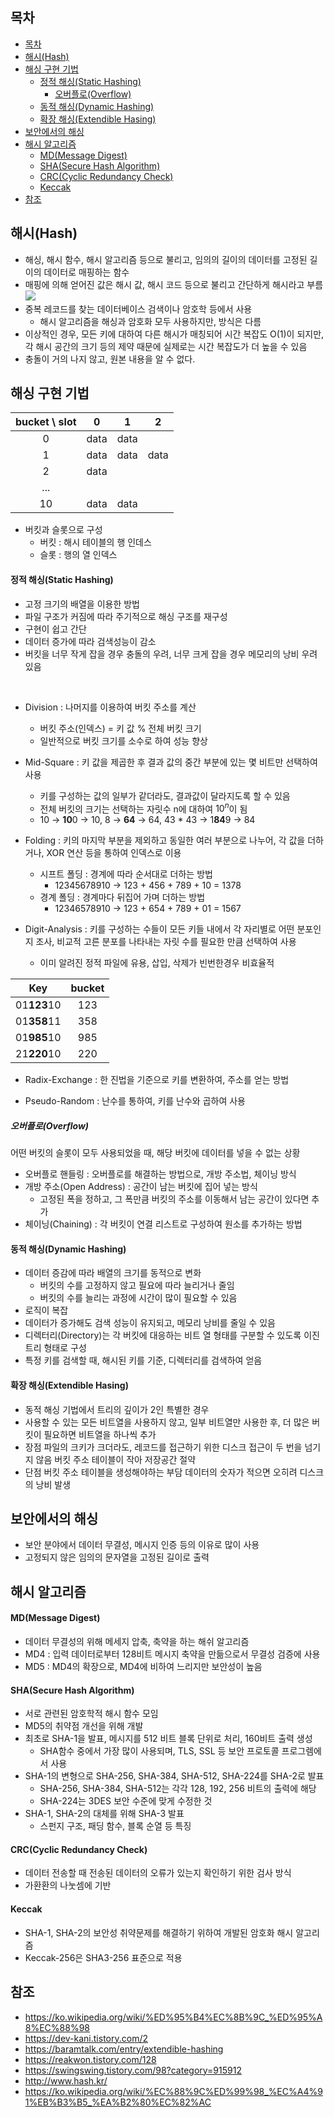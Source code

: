 ## 목차
- [목차](#목차)
- [해시(Hash)](#해시hash)
- [해싱 구현 기법](#해싱-구현-기법)
    - [정적 해싱(Static Hashing)](#정적-해싱static-hashing)
      - [오버플로(Overflow)](#오버플로overflow)
    - [동적 해싱(Dynamic Hashing)](#동적-해싱dynamic-hashing)
    - [확장 해싱(Extendible Hasing)](#확장-해싱extendible-hasing)
- [보안에서의 해싱](#보안에서의-해싱)
- [해시 알고리즘](#해시-알고리즘)
    - [MD(Message Digest)](#mdmessage-digest)
    - [SHA(Secure Hash Algorithm)](#shasecure-hash-algorithm)
    - [CRC(Cyclic Redundancy Check)](#crccyclic-redundancy-check)
    - [Keccak](#keccak)
- [참조](#참조)

## 해시(Hash)
- 해싱, 해시 함수, 해시 알고리즘 등으로 불리고, 임의의 길이의 데이터를 고정된 길이의 데이터로 매핑하는 함수
- 매핑에 의해 얻어진 값은 해시 값, 해시 코드 등으로 불리고 간단하게 해시라고 부름
![](https://upload.wikimedia.org/wikipedia/commons/thumb/5/58/Hash_table_4_1_1_0_0_1_0_LL.svg/1280px-Hash_table_4_1_1_0_0_1_0_LL.svg.png)
- 중복 레코드를 찾는 데이터베이스 검색이나 암호학 등에서 사용
    - 해시 알고리즘을 해싱과 암호화 모두 사용하지만, 방식은 다름
- 이상적인 경우, 모든 키에 대하여 다른 해시가 매칭되어 시간 복잡도 O(1)이 되지만, 각 해시 공간의 크기 등의 제약 때문에 실제로는 시간 복잡도가 더 높을 수 있음
- 충돌이 거의 나지 않고, 원본 내용을 알 수 없다.

## 해싱 구현 기법

|bucket \ slot|0|1|2|
|:-:|:-:|:-:|:-:|
|0|data|data||
|1|data|data|data|
|2|data|||
|...||||
|10|data|data||

- 버킷과 슬롯으로 구성
    - 버킷 : 해시 테이블의 행 인데스
    - 슬롯 : 행의 열 인덱스

#### 정적 해싱(Static Hashing)

- 고정 크기의 배열을 이용한 방법
- 파일 구조가 커짐에 따라 주기적으로 해싱 구조를 재구성
- 구현이 쉽고 간단
- 데이터 증가에 따라 검색성능이 감소
- 버킷을 너무 작게 잡을 경우 충돌의 우려, 너무 크게 잡을 경우 메모리의 낭비 우려 있음

<br>

- Division : 나머지를 이용하여 버킷 주소를 계산
    - 버킷 주소(인덱스) = 키 값 % 전체 버킷 크기
    - 일반적으로 버킷 크기를 소수로 하여 성능 향상

- Mid-Square : 키 값을 제곱한 후 결과 값의 중간 부분에 있는 몇 비트만 선택하여 사용
    - 키를 구성하는 값의 일부가 같더라도, 결과값이 달라지도록 할 수 있음
    - 전체 버킷의 크기는 선택하는 자릿수 n에 대하여 $10^n$이 됨
    - 10 → **10**0 → 10, 8 → **64** → 64, 43 * 43 → 1**84**9 → 84

- Folding : 키의 마지막 부분을 제외하고 동일한 여러 부분으로 나누어, 각 값을 더하거나, XOR 연산 등을 통하여 인덱스로 이용
    - 시프트 폴딩 : 경계에 따라 순서대로 더하는 방법
        - 12345678910 → 123 + 456 + 789 + 10 = 1378
    - 경계 폴딩 : 경계마다 뒤집어 가며 더하는 방법
        - 12346578910 → 123 + 654 + 789 + 01 = 1567

- Digit-Analysis : 키를 구성하는 수들이 모든 키들 내에서 각 자리별로 어떤 분포인지 조사, 비교적 고른 분포를 나타내는 자릿 수를 필요한 만큼 선택하여 사용
    - 이미 알려진 정적 파일에 유용, 삽입, 삭제가 빈번한경우 비효율적

|Key|bucket|
|:-:|:----:|
|01**123**10|123|
|01**358**11|358|
|01**985**10|985|
|21**220**10|220|

- Radix-Exchange : 한 진법을 기준으로 키를 변환하여, 주소를 얻는 방법

- Pseudo-Random : 난수를 통하여, 키를 난수와 곱하여 사용

##### 오버플로(Overflow)
어떤 버킷의 슬롯이 모두 사용되었을 때, 해당 버킷에 데이터를 넣을 수 없는 상황

- 오버플로 핸들링 : 오버플로를 해결하는 방법으로, 개방 주소법, 체이닝 방식
- 개방 주소(Open Address) : 공간이 남는 버킷에 집어 넣는 방식
    - 고정된 폭을 정하고, 그 폭만큼 버킷의 주소를 이동해서 남는 공간이 있다면 추가
- 체이닝(Chaining) : 각 버킷이 연결 리스트로 구성하여 원소를 추가하는 방법

#### 동적 해싱(Dynamic Hashing)
- 데이터 증감에 따라 배열의 크기를 동적으로 변화
    - 버킷의 수를 고정하지 않고 필요에 따라 늘리거나 줄임
    - 버킷의 수를 늘리는 과정에 시간이 많이 필요할 수 있음
- 로직이 복잡
- 데이터가 증가해도 검색 성능이 유지되고, 메모리 낭비를 줄일 수 있음
- 디렉터리(Directory)는 각 버킷에 대응하는 비트 열 형태를 구분할 수 있도록 이진 트리 형태로 구성
- 특정 키를 검색할 때, 해시된 키를 기준, 디렉터리를 검색하여 얻음

#### 확장 해싱(Extendible Hasing)
- 동적 해싱 기법에서 트리의 깊이가 2인 특별한 경우
- 사용할 수 있는 모든 비트열을 사용하지 않고, 일부 비트열만 사용한 후, 더 많은 버킷이 필요하면 비트열을 하나씩 추가
- 장점
파일의 크키가 크더라도, 레코드를 접근하기 위한 디스크 접근이 두 번을 넘기지 않음
버킷 주소 테이블이 작아 저장공간 절약
- 단점
버킷 주소 테이블을 생성해야하는 부담
데이터의 숫자가 적으면 오히려 디스크의 낭비 발생

## 보안에서의 해싱
- 보안 분야에서 데이터 무결성, 메시지 인증 등의 이유로 많이 사용
- 고정되지 않은 임의의 문자열을 고정된 길이로 출력

## 해시 알고리즘

#### MD(Message Digest)
- 데이터 무결성의 위해 메세지 압축, 축약을 하는 해쉬 알고리즘
- MD4 : 입력 데이터로부터 128비트 메시지 축약을 만듦으로서 무결성 검증에 사용
- MD5 : MD4의 확장으로, MD4에 비하여 느리지만 보안성이 높음

#### SHA(Secure Hash Algorithm)
- 서로 관련된 암호학적 해시 함수 모임
- MD5의 취약점 개선을 위해 개발
- 최초로 SHA-1을 발표, 메시지를 512 비트 블록 단위로 처리, 160비트 출력 생성
    - SHA함수 중에서 가장 많이 사용되며, TLS, SSL 등 보안 프로토콜 프로그렘에서 사용
- SHA-1의 변형으로 SHA-256, SHA-384, SHA-512, SHA-224를 SHA-2로 발표
    - SHA-256, SHA-384, SHA-512는 각각 128, 192, 256 비트의 출력에 해당
    - SHA-224는 3DES 보안 수준에 맞게 수정한 것
- SHA-1, SHA-2의 대체를 위해 SHA-3 발표
    - 스펀지 구조, 패딩 함수, 블록 순열 등 특징

#### CRC(Cyclic Redundancy Check)
- 데이터 전송할 때 전송된 데이터의 오류가 있는지 확인하기 위한 검사 방식
- 가환환의 나눗셈에 기반

#### Keccak
- SHA-1, SHA-2의 보안성 취약문제를 해결하기 위하여 개발된 암호화 해시 알고리즘
- Keccak-256은 SHA3-256 표준으로 적용


## 참조
- https://ko.wikipedia.org/wiki/%ED%95%B4%EC%8B%9C_%ED%95%A8%EC%88%98
- https://dev-kani.tistory.com/2
- https://baramtalk.com/entry/extendible-hashing
- https://reakwon.tistory.com/128
- https://swingswing.tistory.com/98?category=915912
- http://www.hash.kr/
- https://ko.wikipedia.org/wiki/%EC%88%9C%ED%99%98_%EC%A4%91%EB%B3%B5_%EA%B2%80%EC%82%AC